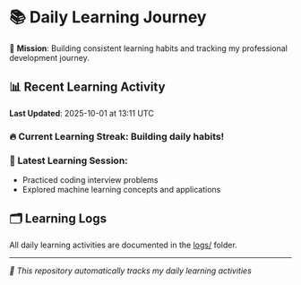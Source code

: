 # 📚 Daily Learning Journey

🎯 **Mission**: Building consistent learning habits and tracking my professional development journey.

## 📊 Recent Learning Activity

**Last Updated**: 2025-10-01 at 13:11 UTC

### 🔥 Current Learning Streak: Building daily habits!

### 📝 Latest Learning Session:
- Practiced coding interview problems
- Explored machine learning concepts and applications

## 🗂️ Learning Logs

All daily learning activities are documented in the [logs/](./logs/) folder.

---
*🤖 This repository automatically tracks my daily learning activities*
